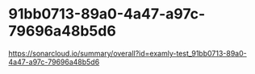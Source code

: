 # 91bb0713-89a0-4a47-a97c-79696a48b5d6
https://sonarcloud.io/summary/overall?id=examly-test_91bb0713-89a0-4a47-a97c-79696a48b5d6
